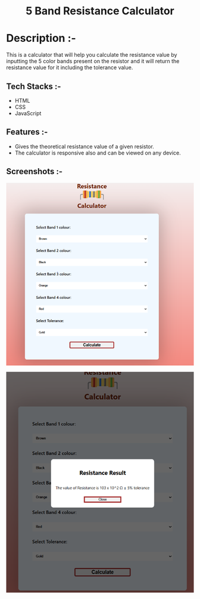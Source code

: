 # <p align="center">5 Band Resistance Calculator</p>

# Description :-

This is a calculator that will help you calculate the resistance value by inputting the 5 color bands present on the resistor and it will return the resistance value for it including the tolerance value.

## Tech Stacks :-

- HTML 
- CSS 
- JavaScript

## Features :-

- Gives the theoretical resistance value of a given resistor.
- The calculator is responsive also and can be viewed on any device.

## Screenshots :-

![Project demo 1](./assets/demo.png)

![Project demo 2](./assets/demo1.png)
